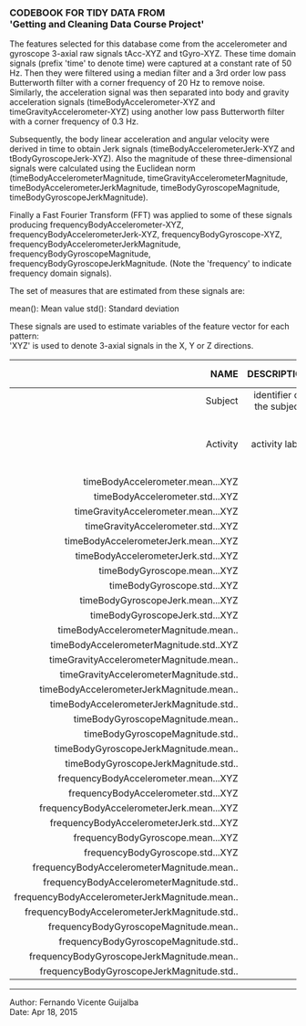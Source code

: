 
### CODEBOOK FOR TIDY DATA FROM <br /> 'Getting and Cleaning Data Course Project'

The features selected for this database come from the accelerometer and gyroscope 3-axial raw signals tAcc-XYZ and tGyro-XYZ. These time domain signals (prefix 'time' to denote time) were captured at a constant rate of 50 Hz. Then they were filtered using a median filter and a 3rd order low pass Butterworth filter with a corner frequency of 20 Hz to remove noise. Similarly, the acceleration signal was then separated into body and gravity acceleration signals (timeBodyAccelerometer-XYZ and timeGravityAccelerometer-XYZ) using another low pass Butterworth filter with a corner frequency of 0.3 Hz. 

Subsequently, the body linear acceleration and angular velocity were derived in time to obtain Jerk signals (timeBodyAccelerometerJerk-XYZ and tBodyGyroscopeJerk-XYZ). Also the magnitude of these three-dimensional signals were calculated using the Euclidean norm (timeBodyAccelerometerMagnitude, timeGravityAccelerometerMagnitude, timeBodyAccelerometerJerkMagnitude, timeBodyGyroscopeMagnitude, timeBodyGyroscopeJerkMagnitude). 

Finally a Fast Fourier Transform (FFT) was applied to some of these signals producing frequencyBodyAccelerometer-XYZ, frequencyBodyAccelerometerJerk-XYZ, frequencyBodyGyroscope-XYZ, frequencyBodyAccelerometerJerkMagnitude, frequencyBodyGyroscopeMagnitude, frequencyBodyGyroscopeJerkMagnitude. (Note the 'frequency' to indicate frequency domain signals).

The set of measures that are estimated from these signals are: 

mean(): Mean value 
std(): Standard deviation

These signals are used to estimate variables of the feature vector for each pattern:  
'XYZ' is used to denote 3-axial signals in the X, Y or Z directions.

| NAME        | DESCRIPTION           | VALUES OR EXPLANATION  |
| -----------: |:---------------------:|:----------------------:|
| Subject     | identifier of the subject | 1-30 |
| Activity    | activity label   | WALKING WALKING_UPSTAIRS WALKING_DOWNSTAIRS<br /> SITTING STANDING LAYING |
| timeBodyAccelerometer.mean...XYZ|                                                  |    -1:1 |
| timeBodyAccelerometer.std...XYZ |                                                  |    -1:1 |
| timeGravityAccelerometer.mean...XYZ |                                                  |    -1:1 |
| timeGravityAccelerometer.std...XYZ |                                                  |    -1:1 |
| timeBodyAccelerometerJerk.mean...XYZ |                                                  |    -1:1 |
| timeBodyAccelerometerJerk.std...XYZ |                                                  |    -1:1 |
| timeBodyGyroscope.mean...XYZ |                                                  |    -1:1 |
| timeBodyGyroscope.std...XYZ |                                                  |    -1:1 |
| timeBodyGyroscopeJerk.mean...XYZ |                                                  |    -1:1 |
| timeBodyGyroscopeJerk.std...XYZ |                                                  |    -1:1 |
| timeBodyAccelerometerMagnitude.mean.. |                                                  |    -1:1 |
| timeBodyAccelerometerMagnitude.std..XYZ |                                                  |    -1:1 |
| timeGravityAccelerometerMagnitude.mean.. |                                                  |    -1:1 |
| timeGravityAccelerometerMagnitude.std.. |                                                  |    -1:1 |
| timeBodyAccelerometerJerkMagnitude.mean.. |                                                  |    -1:1 |
| timeBodyAccelerometerJerkMagnitude.std.. |                                                  |    -1:1 |
| timeBodyGyroscopeMagnitude.mean.. |                                                  |    -1:1 |
| timeBodyGyroscopeMagnitude.std.. |                                                  |    -1:1 |
| timeBodyGyroscopeJerkMagnitude.mean.. |                                                  |    -1:1 |
| timeBodyGyroscopeJerkMagnitude.std.. |                                                  |    -1:1 |
| frequencyBodyAccelerometer.mean...XYZ |                                                  |    -1:1 |
| frequencyBodyAccelerometer.std...XYZ |                                                  |    -1:1 |
| frequencyBodyAccelerometerJerk.mean...XYZ |                                                  |    -1:1 |
| frequencyBodyAccelerometerJerk.std...XYZ |                                                  |    -1:1 |
| frequencyBodyGyroscope.mean...XYZ |                                                  |    -1:1 |
| frequencyBodyGyroscope.std...XYZ |                                                  |    -1:1 |
| frequencyBodyAccelerometerMagnitude.mean.. |                                                  |    -1:1 |
| frequencyBodyAccelerometerMagnitude.std.. |                                                  |    -1:1 |
| frequencyBodyAccelerometerJerkMagnitude.mean.. |                                                  |    -1:1 |
| frequencyBodyAccelerometerJerkMagnitude.std.. |                                                  |    -1:1 |
| frequencyBodyGyroscopeMagnitude.mean.. |                                                  |    -1:1 |
| frequencyBodyGyroscopeMagnitude.std.. |                                                  |    -1:1 |
| frequencyBodyGyroscopeJerkMagnitude.mean.. |                                                  |    -1:1 |
| frequencyBodyGyroscopeJerkMagnitude.std.. |                                                  |    -1:1 |


---

Author: Fernando Vicente Guijalba  
Date:   Apr 18, 2015